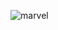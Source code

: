 ![marvel](https://user-images.githubusercontent.com/106031957/211624236-20895443-a134-4039-80ad-69d2c2d34961.png)
